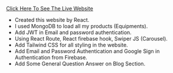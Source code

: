 [Click Here To See The Live Website](https://hiking-equipment-outdoor-gear.web.app/)

* Created this website by React.
* I used MongoDB to load all my products (Equipments).
* Add JWT in Email and password authentication.
* Using React Route, React firebase hook, Swiper JS (Carousel).
* Add Tailwind CSS for all styling in the website.
* Add Email and Password Authentication and Google Sign in Authentication from Firebase.
* Add Some General Question Answer on Blog Section.
